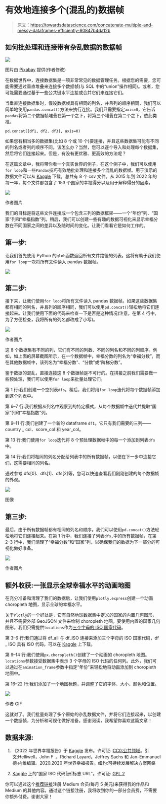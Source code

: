 # 有效地连接多个(混乱的)数据帧

> 原文：<https://towardsdatascience.com/concatenate-multiple-and-messy-dataframes-efficiently-80847b4da12b>

## 如何批处理和连接带有杂乱数据的数据帧

![](img/4544efe305290f71fd9a45731bb03618.png)

图片由 [Pixabay](https://pixabay.com/photos/a-book-book-stack-stacked-books-3346785/) 提供(作者修改)

在数据世界中，连接数据集是一项非常常见的数据管理任务。根据您的需要，您可能需要通过垂直堆叠来连接多个数据帧(与 SQL 中的“union”操作相同)。或者，您可能需要通过基于一些公共键水平连接或合并它们来连接它们。

当垂直连接数据集时，假设数据帧具有相同的列名，并且列的顺序相同，我们可以简单地使用`pandas.concat()`方法来执行连接。我们只需要指定`axis=0`，它告诉`pandas`将第二个数据帧堆叠在第一个之下，将第三个堆叠在第二个之下，依此类推。

```
pd.concat([df1, df2, df3], axis=0)
```

如果您有相当多的数据集(比如 8 个或 10 个)要连接，并且这些数据集可能有不同的列名或者列的顺序不同，该怎么办？当然，您可以逐个导入和处理每个数据集，然后将它们连接起来。但是，有没有更优雅、更高效的方法呢？

在这篇文章中，我将带你看一个真实世界的例子，在这个例子中，我们可以使用`for loop`和一些`Pandas`技巧有效地批处理和连接多个混乱的数据帧。用于演示的数据文件可以从 [Kaggle](https://www.kaggle.com/datasets/mathurinache/world-happiness-report) 下载。总共有 8 个 csv 文件。从 2015 年到 2022 年的每一年，每个文件都包含了 153 个国家的幸福得分以及用于解释得分的因素。

![](img/1ec9ce2b21475dca8e533859aa4b42a5.png)

作者图片

我们的目标是将这些文件连接成一个包含三列的数据框架——一个“年份”列、“国家”列和“幸福指数”列。稍后，我们可以创建一些有趣的数据可视化来显示幸福分数在不同国家之间的差异以及随时间的变化。让我们看看它是如何工作的。

## 第一步:

让我们首先使用 Python 的`glob`函数返回所有文件路径的列表。这将有助于我们使用`for loop`一次将所有文件读入 pandas 数据帧。

![](img/47f15d22e7d78c422e7ee35152152e9b.png)

## 第二步:

接下来，让我们使用`for loop`将所有文件读入 pandas 数据帧。如果这些数据集都有相同的列名，并且列的顺序相同，我们可以使用`pd.concat()`轻松地将它们连接起来。让我们使用下面的代码来检查一下是否是这种情况(注意，在第 4 行中，为了方便检查，我将所有的列名都改成了小写)。

![](img/36fd6f9e7e970d44c4425eabeb5f8952.png)

作者图片

这 8 个数据集有不同的列，它们有不同的列数、不同的列名和不同的列顺序。例如，如上面的屏幕截图所示，在一个数据帧中，幸福分数的列名为“幸福分数”，而在其他数据帧中，该列名为“幸福分数”、“分数”或“阶梯分数”。

鉴于数据的混乱，直接连接这 8 个数据帧是不可行的。在拼接之前我们需要做一些预处理，我们可以使用`for loop`来批量处理它们。

第 1 行:我们创建一个空列表`dfs`。稍后，我们将用`for loop`迭代将每个数据帧添加到这个列表中。

第 6–7 行:我们根据从列名中观察到的特定模式，从每个数据帧中迭代并提取“国家”列和“幸福指数”列。

第 9–11 行:我们创建了一个新的 dataframe `df1`，它只有我们需要的三列——country _ col、score_col 和 year_col。

第 13 行:我们使用`for loop`迭代将 8 个预处理数据帧中的每一个添加到列表`dfs`中。

第 14 行:我们将相同的列名分配给列表中的所有数据帧，以便在下一步中连接它们，这需要相同的列名。

通过参考 dfs[0]、dfs[1]、dfs[2]等，您可以快速查看我们刚刚创建的每个数据帧的外观。

![](img/59cc5f0200f2bc9b1dbebbe7c2df812a.png)

图像

## 第三步:

最后，由于所有数据帧都有相同的列名和顺序，我们可以使用`pd.concat()`方法轻松地将它们连接起来。在第 1 行中，我们连接了列表`dfs,`中的所有数据帧，在第 2–3 行中，我们清理了“幸福分数”和“国家”列，以确保我们的数据为下一部分的可视化做好准备。

![](img/8217cfcfdced240f70fbdec2756dcd06.png)

作者图片

## 额外收获:一张显示全球幸福水平的动画地图

在充分准备和清理了我们的数据后，让我们使用`plotly.express`创建一个动画 choropleth 地图，显示全球的幸福水平。

关于`Plotly`的一个好处是，它有自然地球数据集中定义的国家的内置几何图形，并且不需要外部 GeoJSON 文件来绘制 choropleth 地图。要使用内置的国家几何图形，我们只需提供`locations`作为[三个字母的 ISO 国家代码](https://en.wikipedia.org/wiki/ISO_3166-1_alpha-3)。

第 3–6 行:我们通过将 df_all 与 df_ISO 连接来添加三个字母的 ISO 国家代码，df _ ISO 具有 ISO 代码，可以在 [Kaggle](https://www.kaggle.com/datasets/andreshg/countries-iso-codes-continent-flags-url) 上下载。

第 9–14 行:我们使用`px.choropleth()`创建了一个动画的 choropleth 地图。`locations`参数接受数据集中表示 3 个字母的 ISO 代码的任何列。此外，我们可以通过在`animation_frame`参数中指定“年份”来轻松地将动画添加到 choropleth 地图中。

第 16–22 行:我们添加了一个地图标题，并调整了它的字体、大小、颜色和位置。

![](img/96738d17d53a00241ee9b90f074cde12.png)

作者 GIF

这就对了。我们批量处理了多个原始的杂乱数据文件，并将它们连接起来，以创建一个数据帧，为分析和可视化做好准备。感谢阅读，我希望你喜欢这篇文章！

## **数据来源:**

1.  《2022 年世界幸福报告》于 [Kaggle](https://www.kaggle.com/datasets/mathurinache/world-happiness-report) 发布。许可证: [CC0:公共领域](https://creativecommons.org/publicdomain/zero/1.0/)。引文:Helliwell，John F .，Richard Layard，Jeffrey Sachs 和 Jan-Emmanuel 德·内维编辑。2020.2020 年世界幸福报告。纽约:可持续发展解决方案网络

2. [Kaggle](https://www.kaggle.com/datasets/andreshg/countries-iso-codes-continent-flags-url) 上的“国家 ISO 代码|洲|标志 URL”。许可证: [GPL 2](http://www.gnu.org/licenses/old-licenses/gpl-2.0.en.html)

你可以通过这个[推荐链接](https://medium.com/@insightsbees/membership)注册 Medium 会员(每月 5 美元)来获得我的作品和 Medium 的其他内容。通过这个链接注册，我将收到你的一部分会员费，不需要你额外付费。谢谢大家！